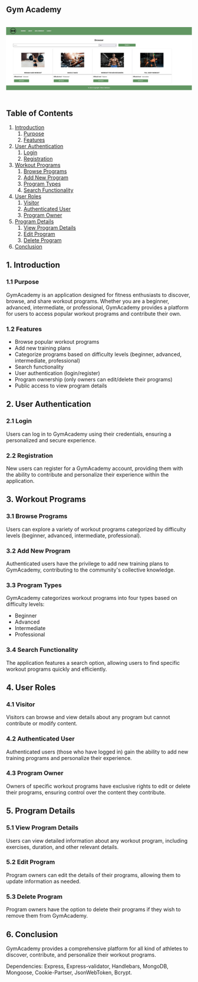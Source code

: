 <h2 align="left">Gym Academy</h2>
<br>
<img align="left" style="margin-bottom: 50px" src="./site-review/gif.gif" />
<br>


## Table of Contents

1. [Introduction](#1-introduction)
   1. [Purpose](#11-purpose)
   2. [Features](#12-features)
2. [User Authentication](#2-user-authentication)
   1. [Login](#21-login)
   2. [Registration](#22-registration)
3. [Workout Programs](#3-workout-programs)
   1. [Browse Programs](#31-browse-programs)
   2. [Add New Program](#32-add-new-program)
   3. [Program Types](#33-program-types)
   4. [Search Functionality](#34-search-functionality)
4. [User Roles](#4-user-roles)
   1. [Visitor](#41-visitor)
   2. [Authenticated User](#42-authenticated-user)
   3. [Program Owner](#43-program-owner)
5. [Program Details](#5-program-details)
   1. [View Program Details](#51-view-program-details)
   2. [Edit Program](#52-edit-program)
   3. [Delete Program](#53-delete-program)
6. [Conclusion](#6-conclusion)

## 1. Introduction

### 1.1 Purpose
GymAcademy is an application designed for fitness enthusiasts to discover, browse, and share workout programs. Whether you are a beginner, advanced, intermediate, or professional, GymAcademy provides a platform for users to access popular workout programs and contribute their own.

### 1.2 Features
- Browse popular workout programs
- Add new training plans
- Categorize programs based on difficulty levels (beginner, advanced, intermediate, professional)
- Search functionality
- User authentication (login/register)
- Program ownership (only owners can edit/delete their programs)
- Public access to view program details

## 2. User Authentication

### 2.1 Login
Users can log in to GymAcademy using their credentials, ensuring a personalized and secure experience.

### 2.2 Registration
New users can register for a GymAcademy account, providing them with the ability to contribute and personalize their experience within the application.

## 3. Workout Programs

### 3.1 Browse Programs
Users can explore a variety of workout programs categorized by difficulty levels (beginner, advanced, intermediate, professional).

### 3.2 Add New Program
Authenticated users have the privilege to add new training plans to GymAcademy, contributing to the community's collective knowledge.

### 3.3 Program Types
GymAcademy categorizes workout programs into four types based on difficulty levels:
- Beginner
- Advanced
- Intermediate
- Professional

### 3.4 Search Functionality
The application features a search option, allowing users to find specific workout programs quickly and efficiently.

## 4. User Roles

### 4.1 Visitor
Visitors can browse and view details about any program but cannot contribute or modify content.

### 4.2 Authenticated User
Authenticated users (those who have logged in) gain the ability to add new training programs and personalize their experience.

### 4.3 Program Owner
Owners of specific workout programs have exclusive rights to edit or delete their programs, ensuring control over the content they contribute.

## 5. Program Details

### 5.1 View Program Details
Users can view detailed information about any workout program, including exercises, duration, and other relevant details.

### 5.2 Edit Program
Program owners can edit the details of their programs, allowing them to update information as needed.

### 5.3 Delete Program
Program owners have the option to delete their programs if they wish to remove them from GymAcademy.

## 6. Conclusion

GymAcademy provides a comprehensive platform for all kind of athletes to discover, contribute, and personalize their workout programs.

Dependencies: Express, Express-validator, Handlebars, MongoDB, Mongoose, Cookie-Partser, JsonWebToken, Bcrypt.

